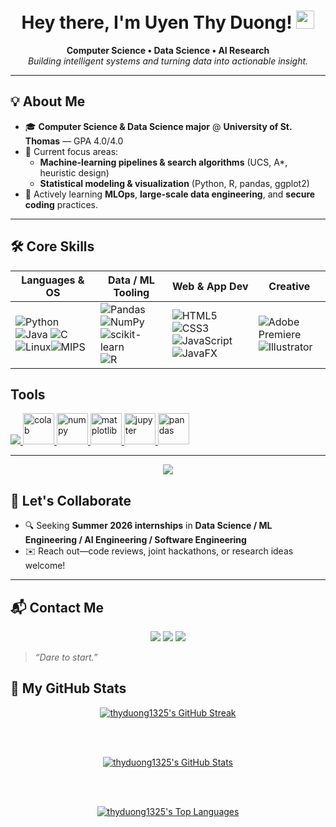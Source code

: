 <!-- README.md — Uyen Thy Duong -->
<h1 align="center">Hey there, I'm Uyen Thy Duong! <img src="https://media.giphy.com/media/hvRJCLFzcasrR4ia7z/giphy.gif" width="29" height="29"></h1>

<p align="center">
  <b>Computer&nbsp;Science &bull; Data&nbsp;Science &bull; AI Research</b><br>
  <i>Building intelligent systems and turning data into actionable insight.</i>
</p>

---

## 💡 About Me
- 🎓 **Computer Science & Data Science major** @ **University of St. Thomas** — GPA 4.0/4.0  
- 🔭 Current focus areas:  
  - **Machine-learning pipelines & search algorithms** (UCS, A\*, heuristic design)  
  - **Statistical modeling & visualization** (Python, R, pandas, ggplot2)  
- 🌱 Actively learning **MLOps**, **large-scale data engineering**, and **secure coding** practices.  

---

## 🛠️ Core Skills

| Languages & OS | Data / ML Tooling | Web & App Dev | Creative |
|----------------|------------------|---------------|---------------------------|
| ![Python](https://img.shields.io/badge/Python-3670A0?style=for-the-badge&logo=python&logoColor=ffdd54) ![Java](https://img.shields.io/badge/Java-ED8B00?style=for-the-badge&logo=openjdk&logoColor=white) ![C](https://img.shields.io/badge/C-659AD2?style=for-the-badge&logo=c&logoColor=white) ![Linux](https://img.shields.io/badge/Linux-FCC624?style=for-the-badge&logo=linux&logoColor=black)![MIPS](https://img.shields.io/badge/MIPS-000000?style=for-the-badge&logoColor=white) | ![Pandas](https://img.shields.io/badge/Pandas-150458?style=for-the-badge&logo=pandas&logoColor=white) ![NumPy](https://img.shields.io/badge/NumPy-013243?style=for-the-badge&logo=numpy&logoColor=white) ![scikit-learn](https://img.shields.io/badge/scikit--learn-F7931E?style=for-the-badge&logo=scikit-learn&logoColor=white) ![R](https://img.shields.io/badge/R-276DC3?style=for-the-badge&logo=r&logoColor=white) | ![HTML5](https://img.shields.io/badge/HTML5-E34F26?style=for-the-badge&logo=html5&logoColor=white) ![CSS3](https://img.shields.io/badge/CSS3-264DE4?style=for-the-badge&logo=css3&logoColor=white) ![JavaScript](https://img.shields.io/badge/JavaScript-F7DF1E?style=for-the-badge&logo=javascript&logoColor=black) ![JavaFX](https://img.shields.io/badge/JavaFX-007396?style=for-the-badge&logo=java&logoColor=white) | ![Adobe Premiere](https://img.shields.io/badge/Premiere_Pro-9999FF?style=for-the-badge&logo=adobe-premiere-pro&logoColor=white) ![Illustrator](https://img.shields.io/badge/Illustrator-FF9A00?style=for-the-badge&logo=adobe-illustrator&logoColor=white)|

## Tools
<p align="left">
  <a href="https://skillicons.dev">
    <img src="https://skillicons.dev/icons?i=figma,sklearn,tensorflow,notion,vscode,github" />
  </a>
  <a href="https://colab.research.google.com" target="_blank"> 
    <img src="https://colab.research.google.com/img/colab_favicon_256px.png" alt="colab" width="50" height="50"/> 
  </a>
  <a href="https://numpy.org" target="_blank"> 
    <img src="https://cdn.jsdelivr.net/gh/devicons/devicon/icons/numpy/numpy-original.svg" alt="numpy" width="50" height="50"/> 
  </a>
  <a href="https://matplotlib.org/stable/index.html" target="_blank"> 
    <img src="https://icon.icepanel.io/Technology/svg/Matplotlib.svg" alt="matplotlib" width="50" height="50"/> 
  </a> 
  <a href="https://docs.jupyter.org/en/latest/" target="_blank"> 
    <img src="https://cdn.jsdelivr.net/gh/devicons/devicon/icons/jupyter/jupyter-original-wordmark.svg" alt="jupyter" width="50" height="50"/> 
  </a>   
  <a href="https://pandas.pydata.org/pandas-docs/stable/index.html" target="_blank"> 
    <img src="https://cdn.jsdelivr.net/gh/devicons/devicon/icons/pandas/pandas-original-wordmark.svg" alt="pandas" width="50" height="50"/> 
  </a>
</p>

---
<div align="center">
  <img src="https://visitor-badge.laobi.icu/badge?page_id=thyduong1325"/>
</div>


## 🤝 Let's Collaborate
- 🔍 Seeking **Summer 2026 internships** in **Data Science / ML Engineering / AI Engineering / Software Engineering**  
- ✉️ Reach out—code reviews, joint hackathons, or research ideas welcome!

---

## 📬 Contact Me
<p align="center">
  <a href="mailto:duon9438@stthomas.edu"><img src="https://img.shields.io/badge/Email-D14836?style=for-the-badge&logo=gmail&logoColor=white"></a>
  <a href="www.linkedin.com/in/uyen-thy-duong" target="_blank"><img src="https://img.shields.io/badge/LinkedIn-0A66C2?style=for-the-badge&logo=linkedin&logoColor=white"></a>
  <a href="https://github.com/thyduong1325" target="_blank"><img src="https://img.shields.io/badge/GitHub-121013?style=for-the-badge&logo=github&logoColor=white"></a>
</p>

> *“Dare to start.”*

## 🌟 My GitHub Stats

<div align="center">
  
  <a href="https://git.io/streak-stats">
    <img src="https://streak-stats.demolab.com/?user=thyduong1325" alt="thyduong1325's GitHub Streak" />
  </a>
  
  <br><br>
  
  <a href="https://github.com/anuraghazra/github-readme-stats">
    <img src="https://github-readme-stats.vercel.app/api?username=thyduong1325&theme=graywhite&show_icons=true&hide_border=false&count_private=true" alt="thyduong1325's GitHub Stats" />
  </a>
  
  <br><br>
  
  <a href="https://github.com/anuraghazra/github-readme-stats">
    <img src="https://github-readme-stats.vercel.app/api/top-langs/?username=thyduong1325&theme=graywhite&show_icons=true&hide_border=false&layout=compact" alt="thyduong1325's Top Languages" />
  </a>

</div>
